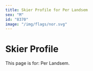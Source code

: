 ```yaml
---
title: Skier Profile for Per Landsem
sex: "M"
id: "8370"
image: "/img/flags/nor.svg" 
---
```


# Skier Profile

This page is for: Per Landsem.
    